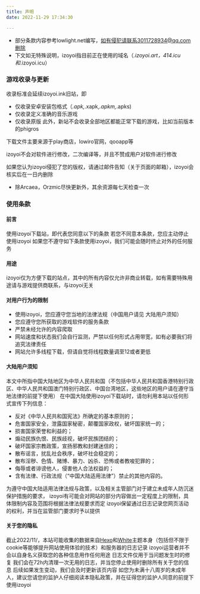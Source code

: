 ```yaml
---
title: 声明
date: 2022-11-29 17:34:30

---
```


* 部分条款内容参考lowlight.net编写，如有侵犯请联系3011728934@qq.com删除
* 下文如无特殊说明，izoyoi指目前正在使用的域名（*.izoyoi.art，414.icu和*.izoyoi.icu）

### 游戏收录与更新

收录标准会延续izoyoi.ink旧站，即

* 仅收录安卓安装包格式（*.apk,*.xapk,*.apkm,*.apks)
* 仅收录定义准确的音乐游戏
* 仅收录原版
  此外，新站不会收录全部地区都能正常下载的游戏，比如当前版本的phigros

下载文件主要来源于play商店，lowiro官网，qooapp等

izoyoi不会对软件进行修改，二次编译等，并且不赞成用户对软件进行修改

如果您认为izoyoi侵犯了您的版权，请通过邮件告知（关于页面的邮箱），izoyoi会核实后在一日内删除

* 除Arcaea，Orzmic尽快更新外，其余资源每七天检查一次

### 使用条款

#### 前言

使用izoyoi下载站，即代表您同意以下的条款
若您不同意本条款，您应主动停止使用izoyoi
如果您不遵守如下条款使用izoyoi，我们可能会随时终止对外的任何服务

#### 用途

izoyoi仅为方便下载的站点，其中的所有内容仅允许非商业转载，如有需要特殊用途请与游戏提供商联系，与izoyoi无关

#### 对用户行为的限制

* 使用izoyoi，您应遵守您当地的法律法规（中国用户请见 大陆用户须知）
* 您应遵守您所获取的游戏软件的服务条款
* 严禁未经允许的内容爬取
* 网站速度和状态我们会自行监测，严禁以任何形式占用带宽，如有必要我们将追究法律责任
* 网站允许多线程下载，但请自觉将线程数量调至12或者更低

#### 大陆用户须知

本文中所指中国大陆地区为中华人民共和国（不包括中华人民共和国香港特别行政区、中华人民共和国澳门特别行政区、中国台湾地区，这些地区的用户请在遵守当地法律的前提下使用）
在中国大陆使用izoyoi下载站时，请勿利用本站以任何形式宣传下列信息：

* 反对《中华人民共和国宪法》所确定的基本原则的；
* 危害国家安全，泄露国家秘密，颠覆国家政权，破坏国家统一的；
* 损害国家荣誉和利益的；
* 煽动民族仇恨、民族歧视，破坏民族团结的；
* 破坏国家宗教政策，宣扬邪教和封建迷信的；
* 散布谣言，扰乱社会秩序，破坏社会稳定的；
* 散布淫秽、色情、赌博、暴力、凶杀、恐怖或者教唆犯罪的；
* 侮辱或者诽谤他人，侵害他人合法权益的；
* 含有法律、行政法规（“中国大陆适用法律”）禁止的其他内容的。

为遵守中国大陆适用法律法规与政策，以及相关主管部门对于建立未成年人防沉迷保护措施的要求，
izoyoi有可能会对网站的部分内容做出一定程度上的限制，具体限制内容及范围将根据法律法规要求而定
izoyoi保留通过日志记录您网页活动的权利，并当在监管部门要求时予以提供

#### 关于您的隐私

截止2022/11/，本站可能收集的数据来自[Hexo](http://hexo.io/)和[White](https://github.com/FuShaoLei/hexo-theme-white)主题本身（包括但不限于cookie等能够提升网站使用体验的技术）和服务器的日志记录
izoyoi运营者并不会以自身名义获取您的各种信息用作任何用途
日志文件仅用于当问题发生时的修复
我们会在72h内清理一次无用的日志，并当您停止使用时删除所有关于您的信息
后续如果发生变动，我们会及时更新该页内容
如您为未满十八周岁的未成年人，建议您请您的监护人仔细阅读本隐私政策，并在征得您的监护人同意的前提下使用izoyoi
